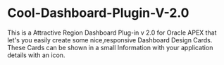 # Cool-Dashboard-Plugin-V-2.0
This is a Attractive Region Dashboard Plug-in  v 2.0 for Oracle APEX that let's you easily create some nice,responsive Dashboard Design Cards.  These Cards can be shown in a small Information with your application details with an icon.
